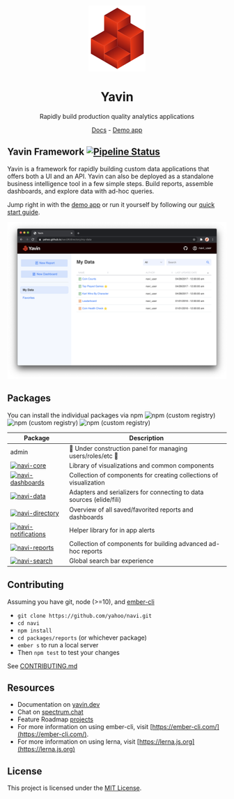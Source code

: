 <p align="center">
  <a href="https://yavin.dev">
    <img alt="yavin-logo" src="assets/yavin-logo-transparent.svg" height="150px"/>
  </a>
</p>
<h1 align="center">Yavin</h1>
<p align="center">Rapidly build production quality analytics applications</p>
<p align="center">
    <a href="https://yavin.dev">Docs</a> - <a href="https://yahoo.github.io/navi">Demo app</a>
</p>


## Yavin Framework [![Pipeline Status][status-image]][status-url]

Yavin is a framework for rapidly building custom data applications that offers both a UI and an API. 
Yavin can also be deployed as a standalone business intelligence tool in a few simple steps. 
Build reports, assemble dashboards, and explore data with ad-hoc queries.

Jump right in with the [demo app](https://yahoo.github.io/yavin) or run it yourself by following our [quick start guide](https://yavin.dev/pages/guide/02-start.html).

![yavin demo app landing page](assets/yavin-demo-app.png)

## Packages

You can install the individual packages via npm 
![npm (custom registry)](https://img.shields.io/npm/v/navi-app/latest?label=version)
![npm (custom registry)](https://img.shields.io/npm/v/navi-app/canary?label=alpha)
![npm (custom registry)](https://img.shields.io/npm/v/navi-app/beta?label=beta)

| Package                                                                                                                        | Description                                                          |
|--------------------------------------------------------------------------------------------------------------------------------|----------------------------------------------------------------------|
| admin                                                                                                                          | 🚧 Under construction panel for managing users/roles/etc 🚧            |
| [![navi-core](https://img.shields.io/npm/v/navi-core/beta?label=navi-core)][npm-navi-core]                                     | Library of visualizations and common components                      |
| [![navi-dashboards](https://img.shields.io/npm/v/navi-dashboards/beta?label=navi-dashboards)][npm-navi-dashboards]             | Collection of components for creating collections of visualization   |
| [![navi-data](https://img.shields.io/npm/v/navi-data/beta?label=navi-data)][npm-navi-data]                                     | Adapters and serializers for connecting to data sources (elide/fili) |
| [![navi-directory](https://img.shields.io/npm/v/navi-directory/beta?label=navi-directory)][npm-navi-directory]                 | Overview of all saved/favorited reports and dashboards               |
| [![navi-notifications](https://img.shields.io/npm/v/navi-notifications/beta?label=navi-notifications)][npm-navi-notifications] | Helper library for in app alerts                                     |
| [![navi-reports](https://img.shields.io/npm/v/navi-reports/beta?label=navi-reports)][npm-navi-reports]                         | Collection of components for building advanced ad-hoc reports        |
| [![navi-search](https://img.shields.io/npm/v/navi-search/beta?label=navi-search)][npm-navi-search]                             | Global search bar experience                                         |

## Contributing

Assuming you have git, node (>=10), and [ember-cli](https://cli.emberjs.com/release/)

- `git clone https://github.com/yahoo/navi.git`
- `cd navi`
- `npm install`
- `cd packages/reports` (or whichever package)
- `ember s` to run a local server
- Then `npm test` to test your changes


See [CONTRIBUTING.md](https://github.com/yahoo/navi/blob/master/CONTRIBUTING.md)

## Resources

- Documentation on [yavin.dev](https://yavin.dev)
- Chat on [spectrum.chat](https://spectrum.chat/yavin)
- Feature Roadmap [projects](https://github.com/yahoo/navi/projects)
- For more information on using ember-cli, visit [https://ember-cli.com/](https://ember-cli.com/).
- For more information on using lerna, visit [https://lerna.js.org](https://lerna.js.org)
## License

This project is licensed under the [MIT License](LICENSE.md).

[status-image]: https://cd.screwdriver.cd/pipelines/6102/badge
[status-url]: https://cd.screwdriver.cd/pipelines/6102
[npm-navi-core]: https://www.npmjs.com/package/navi-core
[npm-navi-dashboards]: https://www.npmjs.com/package/navi-dashboards
[npm-navi-data]: https://www.npmjs.com/package/navi-data
[npm-navi-directory]: https://www.npmjs.com/package/navi-directory
[npm-navi-notifications]: https://www.npmjs.com/package/navi-notifications
[npm-navi-reports]: https://www.npmjs.com/package/navi-reports
[npm-navi-search]: https://www.npmjs.com/package/navi-search
